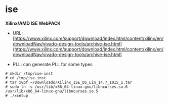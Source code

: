 # ise
**Xilinx/AMD ISE WebPACK**

* URL: [https://www.xilinx.com/support/download/index.html/content/xilinx/en/downloadNav/vivado-design-tools/archive-ise.html](https://www.xilinx.com/support/download/index.html/content/xilinx/en/downloadNav/vivado-design-tools/archive-ise.html)

* PLL: can generate PLL for some types

```
# mkdir /tmp/ise-inst
# cd /tmp/ise-inst
# tar xvpf ~/Downloads/Xilinx_ISE_DS_Lin_14.7_1015_1.tar
# sudo ln -s /usr/lib/x86_64-linux-gnu/libncurses.so.6 /usr/lib/x86_64-linux-gnu/libncurses.so.5
# ./xsetup
```



